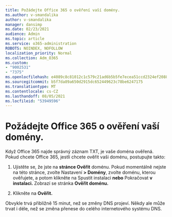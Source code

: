```yaml
---
title: Požádejte Office 365 o ověření vaší domény.
ms.author: v-smandalika
author: v-smandalika
manager: dansimp
ms.date: 02/23/2021
audience: Admin
ms.topic: article
ms.service: o365-administration
ROBOTS: NOINDEX, NOFOLLOW
localization_priority: Normal
ms.collection: Adm_O365
ms.custom:
- "9002531"
- "7375"
ms.openlocfilehash: e4089c8c81012c1c579c21ad6b5b5fe7ecea51ccd2324ef208818bb7242e4af4
ms.sourcegitcommit: b5f7da89a650d2915dc652449623c78be6247175
ms.translationtype: MT
ms.contentlocale: cs-CZ
ms.lasthandoff: 08/05/2021
ms.locfileid: "53949596"
---
```

# <a name="ask-office-365-to-verify-your-domain"></a>Požádejte Office 365 o ověření vaší domény.

Když Office 365 najde správný záznam TXT, je vaše doména ověřená. Pokud chcete Office 365, jestli chcete ověřit vaši doménu, postupujte takto:

1. Ujistěte se, že jste na **stránce Ověřit** doménu. Pokud momentálně nejste na této stránce, zvolte Nastavení **> Domény**, zvolte doménu, kterou ověřujete, a potom klikněte na Spustit instalaci **nebo** Pokračovat **v instalaci.** Zobrazí se stránka **Ověřit doménu.**

2. Klikněte na **Ověřit.**

Obvykle trvá přibližně 15 minut, než se změny DNS projeví. Někdy ale může trvat i déle, než se změna přenese do celého internetového systému DNS.

